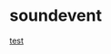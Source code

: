# soundevent


[test](https://raw.githubusercontent.com/Luferuo/soundevent/main/R6/DJ%20Blyatman%20%26%20длб%20-%20Kamaz%20(Official%20Music%20Video).mp3)
